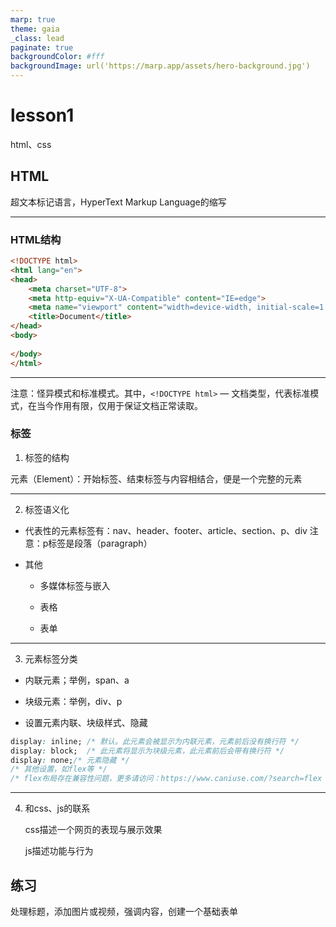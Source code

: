 ```yaml
---
marp: true
theme: gaia
_class: lead
paginate: true
backgroundColor: #fff
backgroundImage: url('https://marp.app/assets/hero-background.jpg')
---
```


# lesson1
html、css

## HTML
超文本标记语言，HyperText Markup Language的缩写

---

### HTML结构
```html
<!DOCTYPE html>
<html lang="en">
<head>
    <meta charset="UTF-8">
    <meta http-equiv="X-UA-Compatible" content="IE=edge">
    <meta name="viewport" content="width=device-width, initial-scale=1.0">
    <title>Document</title>
</head>
<body>
    
</body>
</html>
```
---

注意：怪异模式和标准模式。其中，`<!DOCTYPE html>` — 文档类型，代表标准模式，在当今作用有限，仅用于保证文档正常读取。

### 标签
1. 标签的结构

元素（Element）：开始标签、结束标签与内容相结合，便是一个完整的元素

---

2. 标签语义化

- 代表性的元素标签有：nav、header、footer、article、section、p、div
注意：p标签是段落（paragraph）

- 其他

    * 多媒体标签与嵌入

    * 表格

    * 表单


---

3. 元素标签分类

- 内联元素；举例，span、a

- 块级元素：举例，div、p

- 设置元素内联、块级样式、隐藏

```css
display: inline; /* 默认。此元素会被显示为内联元素，元素前后没有换行符 */
display: block;  /* 此元素将显示为块级元素，此元素前后会带有换行符 */
display: none;/* 元素隐藏 */
/* 其他设置，如flex等 */
/* flex布局存在兼容性问题，更多请访问：https://www.caniuse.com/?search=flex */

```

---

4. 和css、js的联系

    css描述一个网页的表现与展示效果

    js描述功能与行为

## 练习
处理标题，添加图片或视频，强调内容，创建一个基础表单